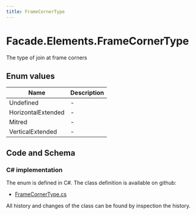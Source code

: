 ```yaml
---
title: FrameCornerType
---
```


# Facade.Elements.FrameCornerType

The type of join at frame corners

## Enum values

| Name            | Description                                                    |
|-----------------|----------------------------------------------------------------|
| Undefined |  -  |
| HorizontalExtended |  -  |
| Mitred |  -  |
| VerticalExtended |  -  |


## Code and Schema

### C# implementation

The enum is defined in C#. The class definition is available on github:

- [FrameCornerType.cs](https://github.com/BHoM/BHoM/blob/develop/Facade_oM/Elements/Enums/FrameCornerType.cs)

All history and changes of the class can be found by inspection the history.
